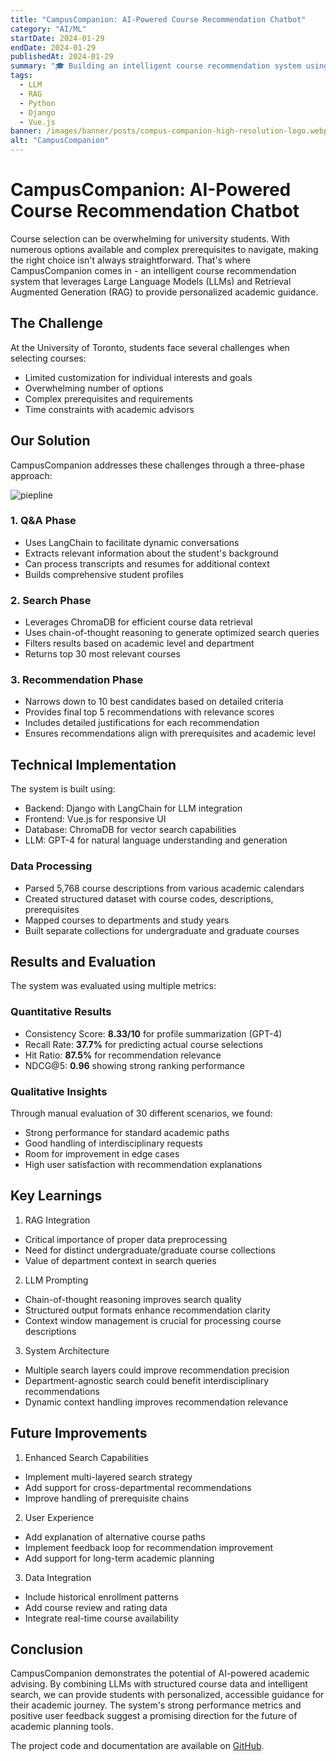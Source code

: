 ```yaml
---
title: "CampusCompanion: AI-Powered Course Recommendation Chatbot"
category: "AI/ML"
startDate: 2024-01-29
endDate: 2024-01-29
publishedAt: 2024-01-29
summary: "🎓 Building an intelligent course recommendation system using LLMs and RAG to help university students make better academic decisions"
tags:
  - LLM
  - RAG
  - Python
  - Django
  - Vue.js
banner: /images/banner/posts/compus-companion-high-resolution-logo.webp
alt: "CampusCompanion"
---
```


# CampusCompanion: AI-Powered Course Recommendation Chatbot

Course selection can be overwhelming for university students. With numerous options available and complex prerequisites to navigate, making the right choice isn't always straightforward. That's where CampusCompanion comes in - an intelligent course recommendation system that leverages Large Language Models (LLMs) and Retrieval Augmented Generation (RAG) to provide personalized academic guidance.

## The Challenge

At the University of Toronto, students face several challenges when selecting courses:
- Limited customization for individual interests and goals
- Overwhelming number of options
- Complex prerequisites and requirements
- Time constraints with academic advisors

## Our Solution

CampusCompanion addresses these challenges through a three-phase approach:

![piepline](/images/posts/campuscompanion/pipeline.png)

### 1. Q&A Phase
- Uses LangChain to facilitate dynamic conversations
- Extracts relevant information about the student's background
- Can process transcripts and resumes for additional context
- Builds comprehensive student profiles

### 2. Search Phase
- Leverages ChromaDB for efficient course data retrieval
- Uses chain-of-thought reasoning to generate optimized search queries
- Filters results based on academic level and department
- Returns top 30 most relevant courses

### 3. Recommendation Phase
- Narrows down to 10 best candidates based on detailed criteria
- Provides final top 5 recommendations with relevance scores
- Includes detailed justifications for each recommendation
- Ensures recommendations align with prerequisites and academic level

## Technical Implementation

The system is built using:
- Backend: Django with LangChain for LLM integration
- Frontend: Vue.js for responsive UI
- Database: ChromaDB for vector search capabilities
- LLM: GPT-4 for natural language understanding and generation

### Data Processing
- Parsed 5,768 course descriptions from various academic calendars
- Created structured dataset with course codes, descriptions, prerequisites
- Mapped courses to departments and study years
- Built separate collections for undergraduate and graduate courses

## Results and Evaluation

The system was evaluated using multiple metrics:

### Quantitative Results
- Consistency Score: **8.33/10** for profile summarization (GPT-4)
- Recall Rate: **37.7%** for predicting actual course selections
- Hit Ratio: **87.5%** for recommendation relevance
- NDCG@5: **0.96** showing strong ranking performance

### Qualitative Insights
Through manual evaluation of 30 different scenarios, we found:
- Strong performance for standard academic paths
- Good handling of interdisciplinary requests
- Room for improvement in edge cases
- High user satisfaction with recommendation explanations

## Key Learnings

1. RAG Integration
- Critical importance of proper data preprocessing
- Need for distinct undergraduate/graduate course collections
- Value of department context in search queries

2. LLM Prompting
- Chain-of-thought reasoning improves search quality
- Structured output formats enhance recommendation clarity
- Context window management is crucial for processing course descriptions

3. System Architecture
- Multiple search layers could improve recommendation precision
- Department-agnostic search could benefit interdisciplinary recommendations
- Dynamic context handling improves recommendation relevance

## Future Improvements

1. Enhanced Search Capabilities
- Implement multi-layered search strategy
- Add support for cross-departmental recommendations
- Improve handling of prerequisite chains

2. User Experience
- Add explanation of alternative course paths
- Implement feedback loop for recommendation improvement
- Add support for long-term academic planning

3. Data Integration
- Include historical enrollment patterns
- Add course review and rating data
- Integrate real-time course availability

## Conclusion

CampusCompanion demonstrates the potential of AI-powered academic advising. By combining LLMs with structured course data and intelligent search, we can provide students with personalized, accessible guidance for their academic journey. The system's strong performance metrics and positive user feedback suggest a promising direction for the future of academic planning tools.

The project code and documentation are available on [GitHub](your-repo-link).